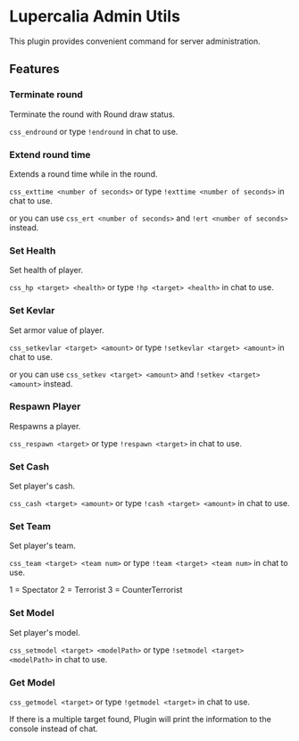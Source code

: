 # Lupercalia Admin Utils

This plugin provides convenient command for server administration.

## Features

### Terminate round

Terminate the round with Round draw status.

`css_endround` or type `!endround` in chat to use.


### Extend round time

Extends a round time while in the round.

`css_exttime <number of seconds>` or type `!exttime <number of seconds>` in chat to use.

or you can use `css_ert <number of seconds>` and `!ert <number of seconds>` instead.


### Set Health

Set health of player.

`css_hp <target> <health>` or type `!hp <target> <health>` in chat to use.


### Set Kevlar

Set armor value of player.

`css_setkevlar <target> <amount>` or type `!setkevlar <target> <amount>` in chat to use.

or you can use `css_setkev <target> <amount>` and `!setkev <target> <amount>` instead.


### Respawn Player

Respawns a player.

`css_respawn <target>` or type `!respawn <target>` in chat to use.


### Set Cash

Set player's cash.

`css_cash <target> <amount>` or type `!cash <target> <amount>` in chat to use.


### Set Team

Set player's team.

`css_team <target> <team num>` or type `!team <target> <team num>` in chat to use.

1 = Spectator
2 = Terrorist
3 = CounterTerrorist


### Set Model

Set player's model.

`css_setmodel <target> <modelPath>` or type `!setmodel <target> <modelPath>` in chat to use.

### Get Model

`css_getmodel <target>` or type `!getmodel <target>` in chat to use.

If there is a multiple target found, Plugin will print the information to the console instead of chat. 